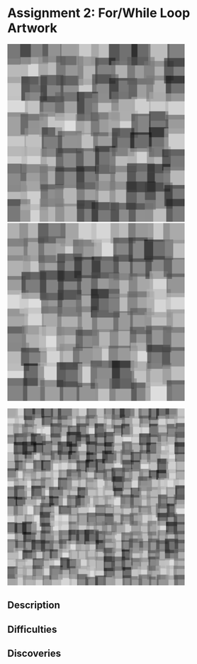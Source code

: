 # Assignment 2: For/While Loop Artwork

<p float="left">
  <img src="Images/artBig1.png" width="400">
  <img src="Images/artBig2.png" width="400">
</p>

<img src="Images/artSmall.png" width="400">

## Description

## Difficulties

## Discoveries
